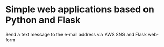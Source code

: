 # Simple web applications based on Python and Flask
 
Send a text message to the e-mail address via AWS SNS and Flask web-form
